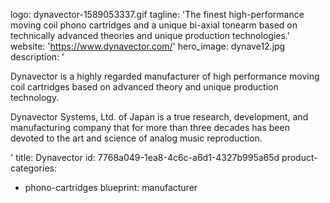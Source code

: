 logo: dynavector-1589053337.gif
tagline: 'The finest high-performance moving coil phono cartridges and a unique bi-axial tonearm based on technically advanced theories and unique production technologies.'
website: 'https://www.dynavector.com/'
hero_image: dynave12.jpg
description: '<p>Dynavector is a highly regarded manufacturer of high performance moving coil cartridges based on advanced theory and unique production technology.</p><p>Dynavector Systems, Ltd. of Japan is a true research, development, and manufacturing company that for more than three decades has been devoted to the art and science of analog music reproduction.</p>'
title: Dynavector
id: 7768a049-1ea8-4c6c-a6d1-4327b995a65d
product-categories:
  - phono-cartridges
blueprint: manufacturer
